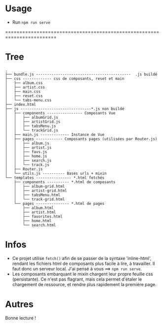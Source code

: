 # Usage

* Run `npm run serve`

========================================================================
# Tree
```
.
├── bundle.js -------------------------------------------  .js buildé
├── css ------------- css de composants, reset et main
│   ├── album.css
│   ├── artist.css
│   ├── main.css
│   ├── reset.css
│   └── tabs-menu.css
├── index.html
├── js --------------------------------*.js non buildé
│   ├── components ---------------- Composants Vue
│   │   ├── albumGrid.js
│   │   ├── artistGrid.js
│   │   ├── tabsMenu.js
│   │   └── trackGrid.js
│   ├── main.js ------------- Instance de Vue
│   ├── pages ------------ Composants pages (utilisées par Router.js)
│   │   ├── album.js
│   │   ├── artist.js
│   │   ├── favs.js
│   │   ├── home.js
│   │   ├── search.js
│   │   └── track.js
│   ├── Router.js
│   └── utils.js ---------- Bases urls + mixin
└── templates ---------------- *.html fetchés
    ├── components ---------- *.html de composants
    │   ├── album-grid.html
    │   ├── artist-grid.html
    │   ├── tabsMenu.html
    │   └── track-grid.html
    └── pages --------------- *.html de pages
        ├── album.html
        ├── artist.html
        ├── favorites.html
        ├── home.html
        └── search.html
```
# Infos
* Ce projet utilise `fetch()` afin de se passer de la syntaxe 'inline-html', rendant les fichiers html de composants plus facile à lire, à travailler. Il faut donc un serveur local. J'ai pensé à vous ==> `npm run serve`.
* Les composants embarquant le mixin chargent leur propre feuille css (persistante). Ce n'est pas flagrant, mais cela permet d'étaler le chargement de ressource, et rendre plus rapidement la première page.

# Autres
Bonne lecture !
